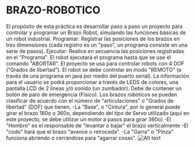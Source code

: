 # BRAZO-ROBOTICO
El propósito de esta práctica es desarrollar paso a paso un proyecto para controlar y programar un Brazo Robot, simulando las funciones básicas de un robot industrial.
Programar: Registrar las posiciones de los brazos en tres dimensiones (cada registro es un "paso", un programa consiste en una serie de pasos).
Ejecutar: Realice en secuencia las posiciones registradas en el "Programa". El robot ejecutará el programa hasta que se use el comando "ABORTAR".
El proyecto se usa para controlar robots con  4 DOF ("Grados de libertad").
El robot se debe controlar en modo "REMOTO" (a través de una programa en java por medio del puerto serial).
La información para el usuario se podrá proporcionar a través de LEDS de colores, una pantalla LCD de 2 líneas y/ó sonido (un zumbador).
Debe de contener un botón de paro de emergencia (Físico).
Los brazos robóticos se pueden clasificar de acuerdo con el número de "articulaciones" o "Grados de libertad" (DOF) que tienen.
  -La "Base", o "Cintura", por lo general puede girar el brazo 180o o 360o, dependiendo del   tipo de Servo utilizado
   (aquí en este proyecto, se debe utilizar un motor a pasos para girar 360o)
  -El "Hombro" es el responsable de "levantar o bajar" el brazo verticalmente
  -El "codo" hará que el brazo "avance o retroceda".
  -La "Garra" o "Pinza" funciona abriendo o cerrándose para "agarrar cosas".
  ![Alt text](relative/path/to/img.jpg?raw=true "resultado brazoo.jpg")
 

